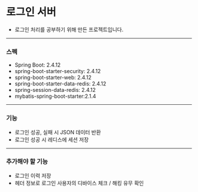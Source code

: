 # 로그인 서버
+ 로그인 처리를 공부하기 위해 만든 프로젝트입니다.  
  
----
### 스펙
+ Spring Boot: 2.4.12
+ spring-boot-starter-security: 2.4.12
+ spring-boot-starter-web: 2.4.12
+ spring-boot-starter-data-redis: 2.4.12
+ spring-session-data-redis: 2.4.12
+ mybatis-spring-boot-starter:2.1.4

----

### 기능
+ 로그인 성공, 실패 시 JSON 데이터 반환
+ 로그인 성공 시 레디스에 세션 저장

----

### 추가해야 할 기능
+ 로그인 이력 저장
+ 헤더 정보로 로그인 사용자의 디바이스 체크 / 해킹 유무 확인

